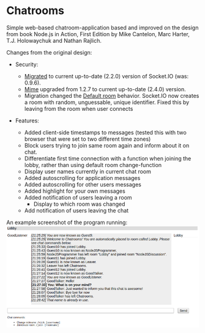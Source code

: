 [migrating_socketio]:https://socket.io/docs/migrating-from-0-9/
[mime]:https://www.npmjs.com/package/mime
[defaultroom_socketio]:https://socket.io/docs/rooms-and-namespaces/#Default-room

# Chatrooms
Simple web-based chatroom-application based and improved on the design from book Node.js in Action, First Edition by Mike Cantelon, Marc Harter, T.J. Holowaychuk and Nathan Rajlich.

Changes from the original design:
* Security:
    * [Migrated][migrating_socketio] to current up-to-date (2.2.0) version of Socket.IO (was: 0.9.6).
    * [Mime][mime] upgraded from 1.2.7 to current up-to-date (2.4.0) version.
    * Migration changed the [Default room][defaultroom_socketio] behavior. Socket.IO now creates a room with random, unguessable, unique identifier. Fixed this by leaving from the room when user connects

* Features:
    * Added client-side timestamps to messages (tested this with two browser that were set to two different time zones)
    * Block users trying to join same room again and inform about it on chat.
    * Differentiate first time connection with a function when joining the lobby, rather than using default room change-function
    * Display user names currently in current chat room
    * Added autoscrolling for application messages
    * Added autoscrolling for other users messages
    * Added highlight for your own messages
    * Added notification of users leaving a room
       * Display to which room was changed
    * Add notification of users leaving the chat

An example screenshot of the program running:
![Screenshot](docs/assets/screenshot.png)

